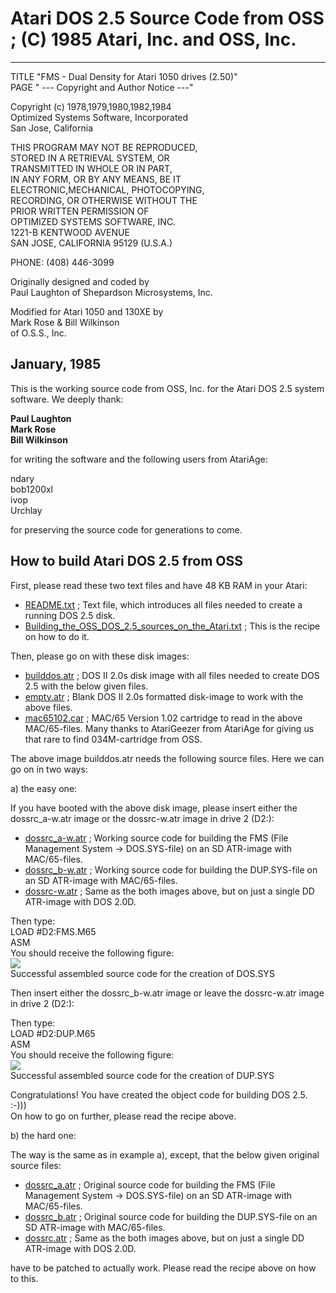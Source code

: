 # Atari DOS 2.5 Source Code from OSS ; (C) 1985 Atari, Inc. and OSS, Inc.  
---
TITLE "FMS - Dual Density for Atari 1050 drives (2.50)"  
PAGE "     --- Copyright and Author Notice ---"  
  
Copyright (c) 1978,1979,1980,1982,1984  
Optimized Systems Software, Incorporated  
San Jose, California  
  
THIS PROGRAM MAY NOT BE REPRODUCED,  
STORED IN A RETRIEVAL SYSTEM, OR  
TRANSMITTED IN WHOLE OR IN PART,  
IN ANY FORM, OR BY ANY MEANS, BE IT  
ELECTRONIC,MECHANICAL, PHOTOCOPYING,  
RECORDING, OR OTHERWISE WITHOUT THE  
PRIOR WRITTEN PERMISSION OF  
OPTIMIZED SYSTEMS SOFTWARE, INC.  
1221-B KENTWOOD AVENUE  
SAN JOSE, CALIFORNIA 95129 (U.S.A.)  
  
PHONE:  (408) 446-3099  
  
Originally designed and coded by  
Paul Laughton of Shepardson Microsystems, Inc.  
  
Modified for Atari 1050 and 130XE by  
Mark Rose & Bill Wilkinson  
of O.S.S., Inc.  
  
January, 1985  
---
This is the working source code from OSS, Inc. for the Atari DOS 2.5 system software. We deeply thank:  
  
__Paul Laughton__  
__Mark Rose__  
__Bill Wilkinson__  
  
for writing the software and the following users from AtariAge:  
  
ndary  
bob1200xl  
ivop  
Urchlay  
  
for preserving the source code for generations to come.  
## How to build Atari DOS 2.5 from OSS  
First, please read these two text files and have 48 KB RAM in your Atari:  
- [README.txt](attachments/README.txt) ; Text file, which introduces all files needed to create a running DOS 2.5 disk.  
- [Building_the_OSS_DOS_2.5_sources_on_the_Atari.txt](attachments/Building_the_OSS_DOS_2.5_sources_on_the_Atari.txt) ; This is the recipe on how to do it.  
  
Then, please go on with these disk images:  
- [builddos.atr](attachments/builddos.atr) ; DOS II 2.0s disk image with all files needed to create DOS 2.5 with the below given files.  
- [empty.atr](attachments/empty.atr) ; Blank DOS II 2.0s formatted disk-image to work with the above files.  
- [mac65102.car](attachments/mac65102.car) ; MAC/65 Version 1.02 cartridge to read in the above MAC/65-files. Many thanks to AtariGeezer from AtariAge for giving us that rare to find 034M-cartridge from OSS.  
  
The above image builddos.atr needs the following source files. Here we can go on in two ways:  
  
a) the easy one:  
  
If you have booted with the above disk image, please insert either the dossrc_a-w.atr image or the dossrc-w.atr image in drive 2 (D2:):  
- [dossrc_a-w.atr](attachments/dossrc_a-w.atr) ; Working source code for building the FMS (File Management System -> DOS.SYS-file) on an SD ATR-image with MAC/65-files.  
- [dossrc_b-w.atr](attachments/dossrc_b-w.atr) ; Working source code for building the DUP.SYS-file on an SD ATR-image with MAC/65-files.  
- [dossrc-w.atr](attachments/dossrc-w.atr) ; Same as the both images above, but on just a single DD ATR-image with DOS 2.0D.  
  
Then type:  
LOAD #D2:FMS.M65  
ASM  
You should receive the following figure:  
![](attachments/DOS.jpg)  
Successful assembled source code for the creation of DOS.SYS  
  
Then insert either the dossrc_b-w.atr image or leave the dossrc-w.atr image in drive 2 (D2:):  
  
Then type:  
LOAD #D2:DUP.M65  
ASM  
You should receive the following figure:  
![](attachments/DUP.jpg)  
Successful assembled source code for the creation of DUP.SYS  
  
Congratulations! You have created the object code for building DOS 2.5. :-)))  
On how to go on further, please read the recipe above.  
  
b) the hard one:  
  
The way is the same as in example a), except, that the below given original source files:  
- [dossrc_a.atr](attachments/dossrc_a.atr) ; Original source code for building the FMS (File Management System -> DOS.SYS-file) on an SD ATR-image with MAC/65-files.  
- [dossrc_b.atr](attachments/dossrc_b.atr) ; Original source code for building the DUP.SYS-file on an SD ATR-image with MAC/65-files.  
- [dossrc.atr](attachments/dossrc.atr) ; Same as the both images above, but on just a single DD ATR-image with DOS 2.0D.  
  
have to be patched to actually work. Please read the recipe above on how to this.  
